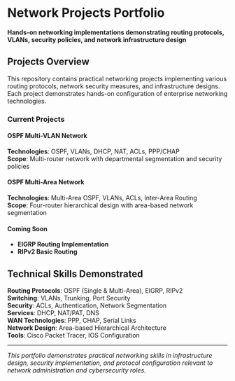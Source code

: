 # Network Projects Portfolio

**Hands-on networking implementations demonstrating routing protocols, VLANs, security policies, and network infrastructure design**

## Projects Overview

This repository contains practical networking projects implementing various routing protocols, network security measures, and infrastructure designs. Each project demonstrates hands-on configuration of enterprise networking technologies.

### Current Projects

#### OSPF Multi-VLAN Network
**Technologies**: OSPF, VLANs, DHCP, NAT, ACLs, PPP/CHAP  
**Scope**: Multi-router network with departmental segmentation and security policies

#### OSPF Multi-Area Network
**Technologies**: Multi-Area OSPF, VLANs, ACLs, Inter-Area Routing  
**Scope**: Four-router hierarchical design with area-based network segmentation

#### Coming Soon
- **EIGRP Routing Implementation** 
- **RIPv2 Basic Routing** 

## Technical Skills Demonstrated

**Routing Protocols**: OSPF (Single & Multi-Area), EIGRP, RIPv2  
**Switching**: VLANs, Trunking, Port Security  
**Security**: ACLs, Authentication, Network Segmentation  
**Services**: DHCP, NAT/PAT, DNS  
**WAN Technologies**: PPP, CHAP, Serial Links  
**Network Design**: Area-based Hierarchical Architecture  
**Tools**: Cisco Packet Tracer, IOS Configuration

---

*This portfolio demonstrates practical networking skills in infrastructure design, security implementation, and protocol configuration relevant to network administration and cybersecurity roles.*

